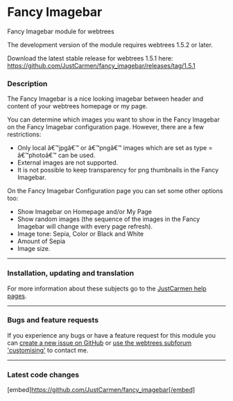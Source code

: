 Fancy Imagebar
==============

Fancy Imagebar module for webtrees

The development version of the module requires webtrees 1.5.2 or later.

Download the latest stable release for webtrees 1.5.1 here: https://github.com/JustCarmen/fancy_imagebar/releases/tag/1.5.1

### Description

The Fancy Imagebar is a nice looking imagebar between header and content of your webtrees homepage or my page.

You can determine which images you want to show in the Fancy Imagebar on the Fancy Imagebar configuration page. However, there are a few restrictions:

*   Only local â€™jpgâ€™ or â€™pngâ€™ images which are set as type = â€™photoâ€™ can be used.
*   External images are not supported.
*   It is not possible to keep transparency for png thumbnails in the Fancy Imagebar.

On the Fancy Imagebar Configuration page you can set some other options too:

*   Show Imagebar on Homepage and/or My Page
*   Show random images (the sequence of the images in the Fancy Imagebar will change with every page refresh).
*   Image tone: Sepia, Color or Black and White
*   Amount of Sepia
*   Image size.

* * *

### Installation, updating and translation

For more information about these subjects go to the [JustCarmen help pages][1].

* * *

### Bugs and feature requests

If you experience any bugs or have a feature request for this module you can [create a new issue on GitHub][2] or [use the webtrees subforum 'customising'][3] to contact me.

* * *

### Latest code changes

[embed]https://github.com/JustCarmen/fancy_imagebar[/embed]

 [1]: http://www.justcarmen.nl/help-category/modules-help
 [2]: https://github.com/JustCarmen/fancy_imagebar/issues?state=open
 [3]: http://www.webtrees.net/index.php/en/forum/4-customising
